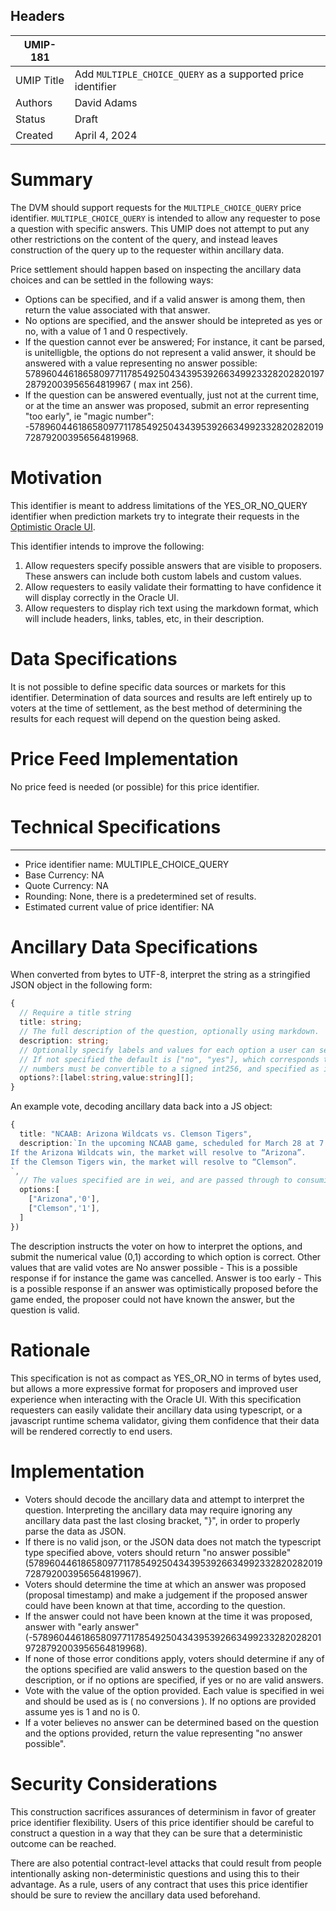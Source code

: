 ## Headers

| UMIP-181            |                                                                   | 
| ------------------- | -------------------------------------------------------------     |
| UMIP Title          | Add `MULTIPLE_CHOICE_QUERY` as a supported price identifier       |
| Authors             | David Adams                                                       |
| Status              | Draft                                                             |
| Created             | April 4, 2024                                                     |

# Summary 

The DVM should support requests for the `MULTIPLE_CHOICE_QUERY` price identifier. `MULTIPLE_CHOICE_QUERY` is intended to allow any requester to pose a question with specific answers. This UMIP does not attempt to put any other restrictions on the content of the query, and instead leaves construction of the query up to the requester within ancillary data.

Price settlement should happen based on inspecting the ancillary data choices and can be settled in the following ways:
- Options can be specified, and if a valid answer is among them, then return the value associated with that answer.
- No options are specified, and the answer should be intepreted as yes or no, with a value of 1 and 0 respectively.
- If the question cannot ever be answered; For instance, it cant be parsed, is unitelligble, the options do not represent a valid answer, it should be answered with a value representing no answer possible: 57896044618658097711785492504343953926634992332820282019728792003956564819967 ( max int 256).
- If the question can be answered eventually, just not at the current time, or at the time an answer was proposed, submit an error representing "too early", ie "magic number": -57896044618658097711785492504343953926634992332820282019728792003956564819968.

# Motivation
This identifier is meant to address limitations of the YES_OR_NO_QUERY identifier when prediction markets try to integrate their requests in the [Optimistic Oracle UI](https://oracle.uma.xyz).

This identifier intends to improve the following:
1. Allow requesters specify possible answers that are visible to proposers. These answers can include both custom labels and custom values. 
2. Allow requesters to easily validate their formatting to have confidence it will display correctly in the Oracle UI.
3. Allow requesters to display rich text using the markdown format, which will include headers, links, tables, etc, in their description.

# Data Specifications 

It is not possible to define specific data sources or markets for this identifier. Determination of data sources and results are left entirely up to voters at the time of settlement, as the best method of determining the results for each request will depend on the question being asked.

# Price Feed Implementation

No price feed is needed (or possible) for this price identifier.

# Technical Specifications

-----------------------------------------
- Price identifier name: MULTIPLE_CHOICE_QUERY
- Base Currency: NA
- Quote Currency: NA
- Rounding: None, there is a predetermined set of results.
- Estimated current value of price identifier: NA


# Ancillary Data Specifications
When converted from bytes to UTF-8, interpret the string as a stringified JSON object in the following form:

```ts
{
  // Require a title string
  title: string; 
  // The full description of the question, optionally using markdown.
  description: string; 
  // Optionally specify labels and values for each option a user can select. 
  // If not specified the default is ["no", "yes"], which corresponds to prices ['0','1'] in wei.
  // numbers must be convertible to a signed int256, and specified as integers in base 10.
  options?:[label:string,value:string][];
}
```
An example vote, decoding ancillary data back into a JS object:
```ts
{
  title: "NCAAB: Arizona Wildcats vs. Clemson Tigers",
  description:`In the upcoming NCAAB game, scheduled for March 28 at 7:09 PM ET:
If the Arizona Wildcats win, the market will resolve to “Arizona”.
If the Clemson Tigers win, the market will resolve to “Clemson”.
`,
  // The values specified are in wei, and are passed through to consuming contract as is. 
  options:[
    ["Arizona",'0'],  
    ["Clemson",'1'],
  ]
})
```
The description instructs the voter on how to interpret the options, and submit the numerical value (0,1) according to which option is correct.
Other values that are valid votes are
No answer possible - This is a possible response if for instance the game was cancelled.
Answer is too early - This is a possible response if an answer was optimistically proposed before the game ended, the proposer could not have known the answer, but the question is valid.

# Rationale
This specification is not as compact as YES_OR_NO in terms of bytes used, but allows a more expressive format for proposers and improved user experience when interacting with the Oracle UI.
With this specification requesters can easily validate their ancillary data using typescript, or a javascript runtime schema validator, giving them confidence that their data will be rendered correctly to end users.

# Implementation
- Voters should decode the ancillary data and attempt to interpret the question. Interpreting the ancillary data may require ignoring any ancillary data past the last closing bracket, "}", in order to properly parse the data as JSON.
- If there is no valid json, or the JSON data does not match the typescript type specified above, voters should return "no answer possible" (57896044618658097711785492504343953926634992332820282019728792003956564819967).
- Voters should determine the time at which an answer was proposed (proposal timestamp) and make a judgement if the proposed answer could have been known at that time, according to the question.
- If the answer could not have been known at the time it was proposed, answer with "early answer" (-57896044618658097711785492504343953926634992332820282019728792003956564819968).
- If none of those error conditions apply, voters should determine if any of the options specified are valid answers to the question based on the description, or if no options are specified, if yes or no are valid answers.
- Vote with the value of the option provided. Each value is specified in wei and should be used as is ( no conversions ). If no options are provided assume yes is 1 and no is 0.
- If a voter believes no answer can be determined based on the question and the options provided, return the value representing "no answer possible".

# Security Considerations

This construction sacrifices assurances of determinism in favor of greater price identifier flexibility. Users of this price identifier should be careful to construct a question in a way that they can be sure that a deterministic outcome can be reached. 

There are also potential contract-level attacks that could result from people intentionally asking non-deterministic questions and using this to their advantage. As a rule, users of any contract that uses this price identifier should be sure to review the ancillary data used beforehand. 
